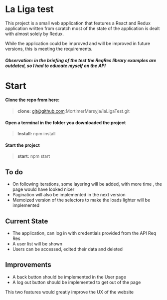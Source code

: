 # La Liga test

This project is a small web application that features a React and Redux application written from scratch
most of the state of the application is dealt with almost solely by Redux.

While the application could be improved and will be improved in future versions, 
this is meeting the requirements.

##### Observation:  in the briefing of the test the ReqRes library examples are outdated, so I had to educate myself on the API

# Start
#### Clone the repo from here:

> **clone:**  git@github.com:MortimerMarsyja/laLigaTest.git

#### Open a terminal in the folder you downloaded the project
> **Install:**  npm install

#### Start the project
> **start:**  npm start

## To do

- On following iterations, some layering will be added, with more time , the page would have looked  nicer
- Pagination will also be implemented in the next version
- Memoized version of the selectors to make the loads lighter will be implemented

## Current State

- The application, can log in with credentials provided from the API Req Res
- A user list will be shown
- Users can be accessed, edited their data and deleted

## Improvements
- A back button should be implemented in the User page
- A log out button should be implemented to get out of the page

This two features would greatly improve the UX of the website